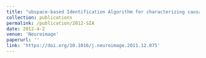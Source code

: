 ```yaml
---
title: "ubspace-based Identification Algorithm for characterizing causal networks in resting brain"
collection: publications
permalink: /publication/2012-SIA
date: 2012-4-2
venue: 'Neuroimage'
paperurl: ''
link: 'https://doi.org/10.1016/j.neuroimage.2011.12.075'
---
```

